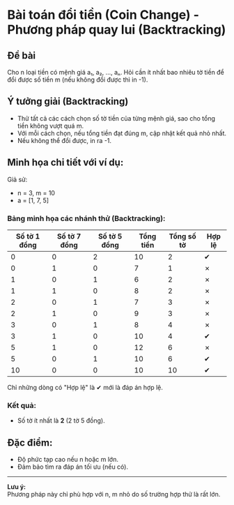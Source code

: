 # Bài toán đổi tiền (Coin Change) - Phương pháp quay lui (Backtracking)

## Đề bài
Cho n loại tiền có mệnh giá a₁, a₂, ..., aₙ. Hỏi cần ít nhất bao nhiêu tờ tiền để đổi được số tiền m (nếu không đổi được thì in -1).

## Ý tưởng giải (Backtracking)
- Thử tất cả các cách chọn số tờ tiền của từng mệnh giá, sao cho tổng tiền không vượt quá m.
- Với mỗi cách chọn, nếu tổng tiền đạt đúng m, cập nhật kết quả nhỏ nhất.
- Nếu không thể đổi được, in ra -1.

## Minh họa chi tiết với ví dụ:
Giả sử:
- n = 3, m = 10
- a = [1, 7, 5]

### Bảng minh họa các nhánh thử (Backtracking):

| Số tờ 1 đồng | Số tờ 7 đồng | Số tờ 5 đồng | Tổng tiền | Tổng số tờ | Hợp lệ |
|--------------|--------------|--------------|-----------|------------|--------|
| 0            | 0            | 2            | 10        | 2          | ✔      |
| 0            | 1            | 0            | 7         | 1          | ✗      |
| 1            | 0            | 1            | 6         | 2          | ✗      |
| 1            | 1            | 0            | 8         | 2          | ✗      |
| 2            | 0            | 1            | 7         | 3          | ✗      |
| 2            | 1            | 0            | 9         | 3          | ✗      |
| 3            | 0            | 1            | 8         | 4          | ✗      |
| 3            | 1            | 0            | 10        | 4          | ✔      |
| 5            | 1            | 0            | 12        | 6          | ✗      |
| 5            | 0            | 1            | 10        | 6          | ✔      |
| 10           | 0            | 0            | 10        | 10         | ✔      |

Chỉ những dòng có "Hợp lệ" là ✔ mới là đáp án hợp lệ.

### Kết quả:
- Số tờ ít nhất là **2** (2 tờ 5 đồng).

## Đặc điểm:
- Độ phức tạp cao nếu n hoặc m lớn.
- Đảm bảo tìm ra đáp án tối ưu (nếu có).

---

**Lưu ý:**  
Phương pháp này chỉ phù hợp với n, m nhỏ do số trường hợp thử là rất lớn.

